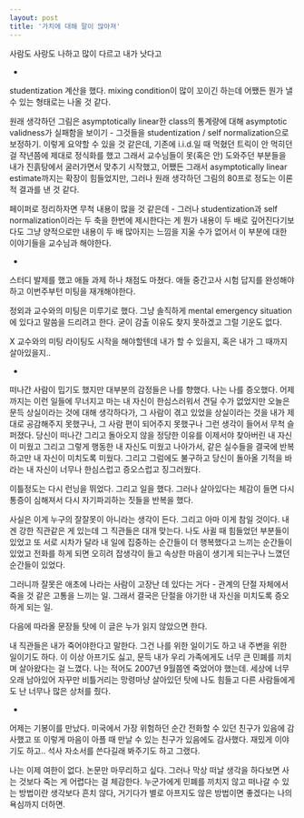 ```yaml
---
layout: post
title: '가치에 대해 말이 많아져'
---
```


사람도 사랑도 나하고 많이 다르고 내가 낫다고

-

studentization 계산을 했다. mixing condition이 많이 꼬이긴 하는데 어쨌든 뭔가 낼 수 있는 형태로는 나올 것 같다.

원래 생각하던 그림은 asymptotically linear한 class의 통계량에 대해 asymptotic validness가 실패함을 보이기 - 그것들을 studentization / self normalization으로 보정하기. 이렇게 요약할 수 있을 것 같은데, 기존에 i.i.d.일 때 먹혔던 트릭이 안 먹히던 걸 작년쯤에 제대로 정식화를 했고 그래서 교수님들이 못(혹은 안) 도와주던 부분들을 내가 진흙탕에서 굴러가면서 맞추기 시작했고, 어쨌든 그래서 asymptotically linear estimate까지는 확장이 힘들었지만, 그러나 원래 생각하던 그림의 80프로 정도는 이론적 결과를 낸 것 같다. 

페이퍼로 정리하자면 무척 내용이 많을 것 같은데 - 그러나 studentization과 self normalization이라는 두 축을 한번에 제시한다는 게 뭔가 내용이 두 배로 깊어진다기보다도 그냥 양적으로만 내용이 두 배 많아지는 느낌을 지울 수가 없어서 이 부분에 대한 이야기들을 교수님과 해야한다. 

-

스터디 발제를 했고 애들 과제 하나 채점도 마쳤다. 애들 중간고사 시험 답지를 완성해야하고 이번주부턴 미팅을 재개해야한다.

정외과 교수와의 미팅은 미루기로 했다. 그냥 솔직하게 mental emergency situation에 있다고 말씀을 드리려고 한다. 굳이 감출 이유도 찾지 못하겠고 그럴 기운도 없다. 

X 교수와의 미팅 라이팅도 시작을 해야할텐데 내가 할 수 있을지, 혹은 내가 그 때까지 살아있을지..

-

떠나간 사람이 밉기도 했지만 대부분의 감정들은 나를 향했다. 나는 나를 증오했다. 어제까지는 이런 일들에 무너지고 마는 내 자신이 한심스러워서 견딜 수가 없었지만 오늘은 문득 상실이라는 것에 대해 생각하다가, 그 사람이 겪고 있었을 상실이라는 것을 내가 제대로 공감해주지 못했구나, 그 사람 편이 되어주지 못했구나 그런 생각이 들어서 무척 슬퍼졌다. 당신이 떠나간 그리고 돌아오지 않을 정당한 이유를 이제서야 찾아버린 내 자신이 미웠고 그리고 그렇게 행동한 내 자신도 미웠고 나아가서, 같은 실수들을 결국에 반복하고만 내 자신이 미치도록 미웠다. 그리고 그럼에도 불구하고 당신이 돌아올 기적을 바라는 내 자신이 너무나 한심스럽고 증오스럽고 징그러웠다. 

이틀정도는 다시 런닝을 뛰었다. 그리고 일을 했다. 그러나 살아있다는 체감이 들면 다시 통증이 심해져서 다시 자기파괴하는 짓들을 반복을 했다. 

사실은 이게 누구의 잘잘못이 아니라는 생각이 든다. 그리고 아마 이게 참일 것이다. 내겐 강한 직관같은 게 있는데 그 직관들은 대개 맞는다. 나도 사귈 때 힘들었던 부분들이 있었고 또 서로 시차가 달라 내 일에 집중하는 순간들이 더 행복했다고 느끼는 순간들이 있었고 전화를 하게 되면 오히려 잡생각이 들고 속상한 마음이 생기게 되는구나 느꼈던 순간들이 있었다. 

그러니까 잘못은 애초에 나라는 사람이 고장난 데 있다는 거다 - 관계의 단절 자체에서 죽을 것 같은 고통을 느끼는 일. 그래서 결국은 단절을 야기한 내 자신을 미치도록 증오하게 되는 일. 

다음에 따라올 문장들 탓에 이 글은 누가 읽지 않았으면 한다. 

내 직관들은 내가 죽어야한다고 말한다. 그건 나를 위한 일이기도 하고 내 주변을 위한 일이기도 하다. 이 이상 아프기도 싫고, 문득 내가 우리 가족에게도 너무 큰 민폐를 끼치며 살아왔다는 걸 느꼈다. 나는 적어도 2007년 9월쯤엔 죽었어야 했는데. 세상에 너무 오래 남아있어 자꾸만 비틀거리는 망령마냥 살아있던 탓에 나도 힘들고 다른 사람들에게도 난 너무나 많은 상처를 줬다. 

-

어제는 기봉이를 만났다. 미국에서 가장 위험하던 순간 전화할 수 있던 친구가 있음에 감사했고 또 이렇게 마음이 아플 때 만날 수 있는 친구가 있음에도 감사했다. 재밌게 이야기도 하고.. 석사 자소서를 쓴다길래 봐주기도 하고 그랬다. 

나는 이제 여한이 없다. 논문만 마무리하고 싶다. 그러나 막상 떠날 생각을 하다보면 사는 것보다 죽는 게 어렵다는 걸 체감한다. 누군가에게 민폐를 끼치지 않고 떠나갈 수 있는 방법이란 생각보다 흔치 않다, 거기다가 별로 아프지도 않은 방법이면 좋겠다는 나의 욕심까지 더하면. 



